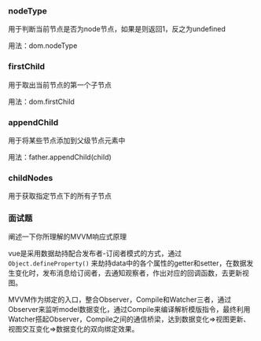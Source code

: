 ### nodeType

用于判断当前节点是否为node节点，如果是则返回1，反之为undefined

用法：dom.nodeType

### firstChild

用于取出当前节点的第一个子节点

用法：dom.firstChild

### appendChild

用于将某些节点添加到父级节点元素中

用法：father.appendChild(child)

### childNodes

用于获取指定节点下的所有子节点

### 面试题

阐述一下你所理解的MVVM响应式原理

vue是采用数据劫持配合发布者-订阅者模式的方式，通过 `Object.defineProperty()` 来劫持data中的各个属性的getter和setter，在数据发生变化时，发布消息给订阅者，去通知观察者，作出对应的回调函数，去更新视图。

MVVM作为绑定的入口，整合Observer，Compile和Watcher三者，通过Observer来监听model数据变化，通过Compile来编译解析模版指令，最终利用Watcher搭起Observer，Compile之间的通信桥梁，达到数据变化=>视图更新、视图交互变化=>数据变化的双向绑定效果。